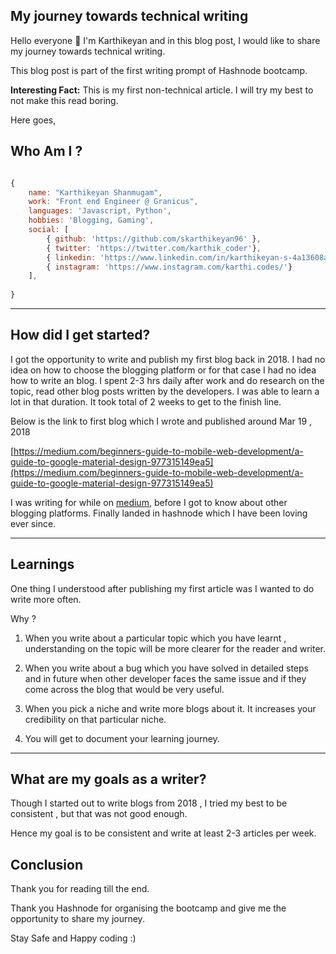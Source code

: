 ## My journey towards technical writing

Hello everyone 👋 I'm Karthikeyan and in this blog post, I would like to share my journey towards technical writing. 

This blog post is part of the first writing prompt of Hashnode bootcamp.

**Interesting Fact:** This is my first non-technical article. I will try my best to not make this read boring.  

Here goes,

## **Who Am I ?**

```jsx

{
	name: "Karthikeyan Shanmugam",
	work: "Front end Engineer @ Granicus",
	languages: 'Javascript, Python',
    hobbies: 'Blogging, Gaming',
	social: [
		{ github: 'https://github.com/skarthikeyan96' },
		{ twitter: 'https://twitter.com/karthik_coder'},
	    { linkedin: 'https://www.linkedin.com/in/karthikeyan-s-4a13608a/' },
		{ instagram: 'https://www.instagram.com/karthi.codes/'}
	],
	
}
```
---


## **How did I  get started?**

I got the opportunity to write and publish my first blog back in 2018.  I had no idea on how to choose the blogging platform or for that case I had no idea how to write an blog. I spent 2-3 hrs daily after work and do research on the topic,  read other blog posts written by the developers. I was able to learn a lot in that duration. It took total of 2 weeks to get to the finish line. 

Below is the link to first blog which I wrote and published around Mar 19 , 2018

[https://medium.com/beginners-guide-to-mobile-web-development/a-guide-to-google-material-design-977315149ea5](https://medium.com/beginners-guide-to-mobile-web-development/a-guide-to-google-material-design-977315149ea5)

I was writing for while on [medium](http://medium.com), before I got to know about other blogging platforms. Finally landed in hashnode which I have been loving ever since. 

---

## **Learnings**

One thing I understood after publishing my first article was I wanted to do write more often. 

Why ?

1. When you write about a particular topic which you have learnt , understanding on the topic will be more clearer for the reader and writer. 

2. When you write about a bug which you have solved in detailed steps  and in future when other developer faces the same issue and if they come across the blog that would be very useful. 

3. When you pick a niche and write more blogs about it. It increases your credibility on that particular niche.

4. You will get to document your learning journey.


---

## **What are my goals as a writer?**

Though I started out to write blogs from 2018 , I tried my best to be consistent , but that was not good enough. 

Hence my goal is to be consistent and write at least 2-3 articles per week. 

## **Conclusion**

Thank you for reading till the end.

Thank you Hashnode for organising the bootcamp and give me the opportunity to share my journey.

Stay Safe and Happy coding :)